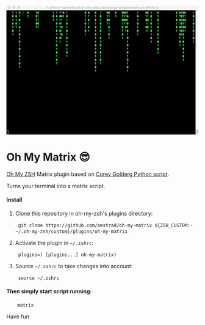 ![alt text](oh-my-matrix.gif)


# Oh My Matrix 😎

[Oh My ZSH](https://github.com/robbyrussell/oh-my-zsh) Matrix plugin based on [Corey Golderg Python script](http://coreygoldberg.blogspot.com/2013/01/python-matrix-in-your-terminal.html).

 
Turns your terminal into a matrix script.



#### Install 

1. Clone this repository in oh-my-zsh's plugins directory:

        git clone https://github.com/amstrad/oh-my-matrix ${ZSH_CUSTOM:-~/.oh-my-zsh/custom}/plugins/oh-my-matrix

2. Activate the plugin in `~/.zshrc`:

        plugins=( [plugins...] oh-my-matrix)

3. Source `~/.zshrc`  to take changes into account:

        source ~/.zshrc


#### Then simply start script running:

        matrix

Have fun
